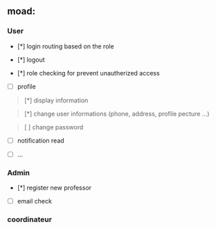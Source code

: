 ## moad:

### User
- [*] login routing based on  the role

- [*] logout  

- [*] role checking  for prevent unautherized access 

- [ ] profile 

> [*] display  information

> [*] change user informations (phone, address, profile pecture ...)

> [ ] change  password 

- [ ] notification read

- [ ] ...  

### Admin 
- [*] register  new professor 

- [ ] email  check


### coordinateur